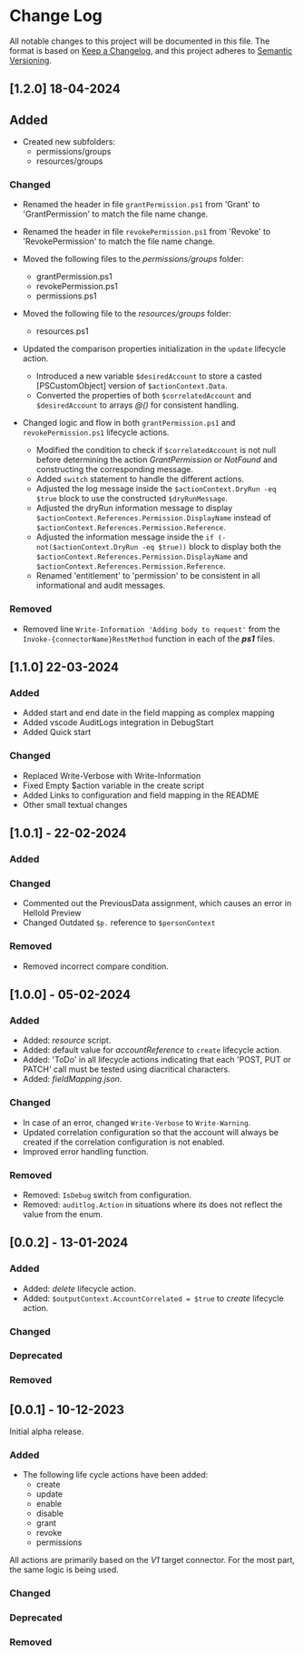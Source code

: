 # Change Log

All notable changes to this project will be documented in this file. The format is based on [Keep a Changelog](https://keepachangelog.com), and this project adheres to [Semantic Versioning](https://semver.org).

## [1.2.0] 18-04-2024

## Added

- Created new subfolders:
  - permissions/groups
  - resources/groups

### Changed

- Renamed the header in file `grantPermission.ps1` from 'Grant' to  'GrantPermission' to match the file name change.
- Renamed the header in file `revokePermission.ps1` from 'Revoke' to  'RevokePermission' to match the file name change.

- Moved the following files to the _permissions/groups_ folder:
  - grantPermission.ps1
  - revokePermission.ps1
  - permissions.ps1

- Moved the following file to the _resources/groups_ folder:
  - resources.ps1

- Updated the comparison properties initialization in the `update` lifecycle action.
  - Introduced a new variable `$desiredAccount` to store a casted [PSCustomObject] version of `$actionContext.Data`.
  - Converted the properties of both `$correlatedAccount` and `$desiredAccount` to arrays _@()_ for consistent handling.

- Changed logic and flow in both `grantPermission.ps1` and `revokePermission.ps1` lifecycle actions.
  - Modified the condition to check if `$correlatedAccount` is not null before determining the action _GrantPermission_ or _NotFound_ and constructing the corresponding message.
  - Added `switch` statement to handle the different actions.
  - Adjusted the log message inside the `$actionContext.DryRun -eq $true` block to use the constructed `$dryRunMessage`.
  - Adjusted the dryRun information message to display `$actionContext.References.Permission.DisplayName` instead of `$actionContext.References.Permission.Reference`.
  - Adjusted the information message inside the `if (-not($actionContext.DryRun -eq $true))` block to display both the `$actionContext.References.Permission.DisplayName` and `$actionContext.References.Permission.Reference`.
  - Renamed 'entitlement' to 'permission' to be consistent in all informational and audit messages.
  
### Removed

- Removed line `Write-Information 'Adding body to request'` from the `Invoke-{connectorName}RestMethod` function in each of the __*ps1*__ files.

## [1.1.0] 22-03-2024

### Added
- Added start and end date in the field mapping as complex mapping
- Added vscode AuditLogs integration in DebugStart
- Added Quick start

### Changed
- Replaced Write-Verbose with Write-Information
- Fixed Empty $action variable in the create script
- Added Links to configuration and field mapping in the README
- Other small textual changes

## [1.0.1] - 22-02-2024

### Added

### Changed
- Commented out the PreviousData assignment, which causes an error in HelloId Preview
- Changed Outdated `$p.` reference to `$personContext`

### Removed
 - Removed incorrect compare condition.

## [1.0.0] - 05-02-2024

### Added

- Added: _resource_ script.
- Added: default value for _accountReference_ to `create` lifecycle action.
- Added: 'ToDo' in all lifecycle actions indicating that each 'POST, PUT or PATCH' call must be tested using diacritical characters.
- Added: _fieldMapping.json_.

### Changed

- In case of an error, changed `Write-Verbose` to `Write-Warning`.
- Updated correlation configuration so that the account will always be created if the correlation configuration is not enabled.
- Improved error handling function.

### Removed

- Removed: `IsDebug` switch from configuration.
- Removed: `auditlog.Action` in situations where its does not reflect the value from the enum.

## [0.0.2] - 13-01-2024

### Added

- Added: _delete_ lifecycle action.
- Added: `$outputContext.AccountCorrelated = $true` to _create_ lifecycle action.

### Changed

### Deprecated

### Removed

## [0.0.1] - 10-12-2023

Initial alpha release.

### Added

- The following life cycle actions have been added:
  - create
  - update
  - enable
  - disable
  - grant
  - revoke
  - permissions

All actions are primarily based on the _V1_ target connector. For the most part, the same logic is being used.

### Changed

### Deprecated

### Removed
